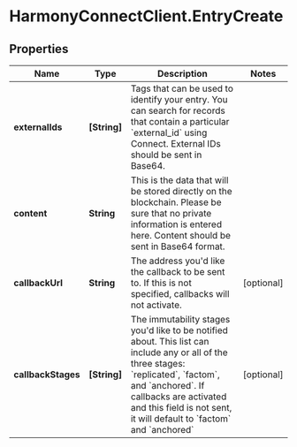 # HarmonyConnectClient.EntryCreate

## Properties
Name | Type | Description | Notes
------------ | ------------- | ------------- | -------------
**externalIds** | **[String]** | Tags that can be used to identify your entry. You can search for records that contain a particular &#x60;external_id&#x60; using Connect. External IDs should be sent in Base64. | 
**content** | **String** | This is the data that will be stored directly on the blockchain. Please be sure that no private information is entered here. Content should be sent in Base64 format. | 
**callbackUrl** | **String** | The address you&#39;d like the callback to be sent to. If this is not specified, callbacks will not activate. | [optional] 
**callbackStages** | **[String]** | The immutability stages you&#39;d like to be notified about. This list can include any or all of the three stages: &#x60;replicated&#x60;, &#x60;factom&#x60;, and &#x60;anchored&#x60;. If callbacks are activated and this field is not sent, it will default to &#x60;factom&#x60; and &#x60;anchored&#x60; | [optional] 


